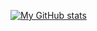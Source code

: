 [![My GitHub stats](https://github-readme-stats.vercel.app/api?username=joshuajdevine&count_private=true)](https://github.com/JoshuaJDevine)
